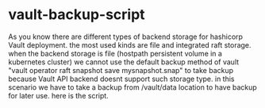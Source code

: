 # vault-backup-script
As you know there are different types of backend storage for hashicorp Vault deployment. the most used kinds are file and integrated raft storage. when the backend storage is file (hostpath persistent volume in a kubernetes cluster) we cannot use the default backup method of vault "vault operator raft snapshot save mysnapshot.snap" to take backup because Vault API backend doesnt support such storage type. in this scenario we have to take a backup from /vault/data location to have backup for later use. here is the script.

